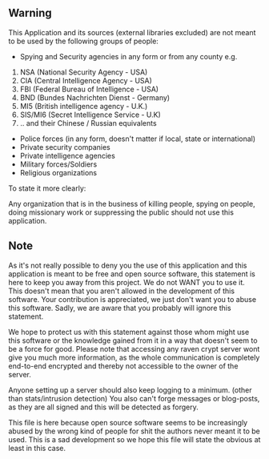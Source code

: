 ## Warning
This Application and its sources (external libraries excluded) are not meant to be used by the following groups of people:

* Spying and Security agencies in any form or from any county e.g.
 1. NSA (National Security Agency - USA)
 2. CIA (Central Intelligence Agency - USA)
 3. FBI (Federal Bureau of Intelligence - USA)
 4. BND (Bundes Nachrichten Dienst - Germany)
 5. MI5 (British intelligence agency - U.K.)
 6. SIS/MI6 (Secret Intelligence Service - U.K)
 7. .. and their Chinese / Russian equivalents
* Police forces (in any form, doesn't matter if local, state or international)
* Private security companies
* Private intelligence agencies
* Military forces/Soldiers
* Religious organizations

To state it more clearly:

Any organization that is in the business of killing people, spying on people, doing missionary work or suppressing the public should not use this application.

## Note
As it's not really possible to deny you the use of this application and this application is meant to be free and open source software, this statement is here to keep you away from this project.
We do not WANT you to use it. This doesn't mean that you aren't allowed in the development of this software. Your contribution is appreciated, we just don't want you to abuse this software. Sadly, we are aware that you probably will ignore this statement.


We hope to protect us with this statement against those whom might use this software or the knowledge gained from it in a way that doesn't seem to be a force for good.
Please note that accessing any raven crypt server wont give you much more information, as the whole communication is completely end-to-end encrypted and thereby not accessible to the owner of the server.

Anyone setting up a server should also keep logging to a minimum. (other than stats/intrusion detection)
You also can't forge messages or blog-posts, as they are all signed and this will be detected as forgery.


This file is here because open source software seems to be increasingly abused by the wrong kind of people for shit the authors never meant it to be used.
This is a sad development so we hope this file will state the obvious at least in this case.
